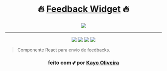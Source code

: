 # <p align="center">:fire: [Feedback Widget](https://feedget.kayooliveira.com) :fire:</p>
<div align="center">

  <img src="https://user-images.githubusercontent.com/35928107/167276191-f62783a8-864c-4f1d-9343-2d5d74f0faa2.png" />
 
---
  
<img src="https://user-images.githubusercontent.com/35928107/167275612-514dbca8-303f-412b-8db6-f4818c763868.png" />  
<img src="https://user-images.githubusercontent.com/35928107/167275874-a2b5a389-2722-4744-a8f1-95dcc4712e1c.png" />  
<img src="https://user-images.githubusercontent.com/35928107/167275906-5478055a-4a8e-4592-809e-186d29a00af4.png" />  
<img src="https://user-images.githubusercontent.com/35928107/167275913-3cc8de71-dfc4-4a8d-a62c-952ae5873219.png" />  
</div>

> Componente React para envio de feedbacks.

### <p align="center"> feito com 💕 por [Kayo Oliveira](https://www.kayooliveira.com) </p>

